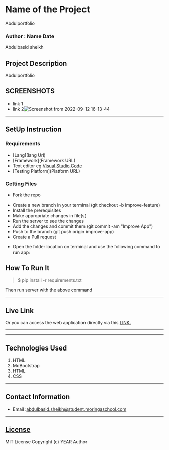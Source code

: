 # Name of the Project
Abdulportfolio
 ### Author : Name Date
Abdulbasid sheikh
 ## Project Description
Abdulportfolio
 ## SCREENSHOTS
 - link 1
 - link 2![Screenshot from 2022-09-12 16-13-44](https://user-images.githubusercontent.com/111878352/189663677-af3bd991-eb08-4eaf-9919-c94576a1b604.png)

 ********
 ## SetUp Instruction
 ### Requirements
 * [Lang](lang Url)
 * [Framework](Framework URL)
 * Text editor eg [Visual Studio Code](https://code.visualstudio.com/download)
 * [Testing Platform](Platform URL)
 ### Getting Files
 * Fork the repo
 - Create a new branch in your terminal (git checkout -b improve-feature)
 - Install the prerequisites
 - Make appropriate changes in file(s)
 - Run the server to see the changes
 - Add the changes and commit them (git commit -am "Improve App")
 - Push to the branch (git push origin improve-app)
 - Create a Pull request
 * Open the folder location on terminal and use the following command to run app:
 ## How To Run It
 >  $ pip install -r requirements.txt
 
 Then run server with the above command
 *****
 ## Live Link
 Or you can access the web application directly via this [LINK.](link.com/)
 *****

 *****
 ## Technologies Used
 1. HTML
 2. MdBootstrap
 3. HTML
 4. CSS

 *****
 ## Contact Information
 * Email :abdulbasid.sheikh@student.moringaschool.com
 *****
 ## [License](LICENSE)
 MIT License
 Copyright (c) YEAR Author
